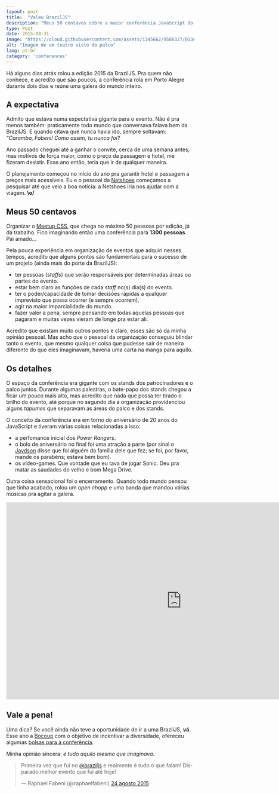 ```yaml
---
layout: post
title:  "Valeu BrazilJS"
description: "Meus 50 centavos sobre a maior conferência JavaScript do universo."
type: Post
date: 2015-08-31
image: "https://cloud.githubusercontent.com/assets/1345662/9588327/013ec7be-4ffe-11e5-8250-e4d98b594f1d.jpg"
alt: "Imagem de um teatro visto do palco"
lang: pt-br
category: 'conferences'
---
```


Há alguns dias atrás rolou a edição 2015 da BrazilJS. Pra quem não conhece, e acredito que são poucos, a conferência rola em Porto Alegre durante dois dias e reúne uma galera do mundo inteiro.

## A expectativa

Admito que estava numa expectativa gigante para o evento. Não é pra menos também: praticamente todo mundo que conversava falava bem da BrazilJS. E quando citava que nunca havia ido, sempre soltavam: *"Caramba, Fabeni! Como assim, tu nunca foi?*

Ano passado cheguei até a ganhar o convite, cerca de uma semana antes, mas motivos de força maior, como o preço da passagem e hotel, me fizeram desistir. Esse ano então, teria que ir de qualquer maneira.

O planejamento começou no início do ano pra garantir hotel e passagem a preços mais acessíveis. Eu e o pessoal da [Netshoes](http://www.netshoes.com.br) começamos a pesquisar até que veio a boa notícia: a Netshoes iria nos ajudar com a viagem. **\o/**

## Meus 50 centavos

Organizar o [Meetup CSS](meetup.com/CSS-SP), que chega no máximo 50 pessoas por edição, já dá trabalho. Fico imaginando então uma conferência para **1300 pessoas**. Pai amado...

Pela pouca experiência em organização de eventos que adquiri nesses tempos, acredito que alguns pontos são fundamentais para o sucesso de um projeto (ainda mais do porte da BrazilJS):

* ter pessoas (*staffs*) que serão responsáveis por determinadas áreas ou partes do evento.
* estar bem claro as funções de cada *staff* no(s) dia(s) do evento.
* ter o poder/capacidade de tomar decisões rápidas a qualquer imprevisto que possa ocorrer (e sempre ocorrem).
* agir na maior imparcialidade do mundo.
* fazer valer a pena, sempre pensando em todas aquelas pessoas que pagaram e muitas vezes vieram de longe pra estar ali.

Acredito que existam muito outros pontos e claro, esses são só da minha opinião pessoal. Mas acho que o pessoal da organização conseguiu blindar tanto o evento, que mesmo qualquer coisa que pudesse sair de maneira diferente do que eles imaginavam, haveria uma carta na manga para aquilo.

## Os detalhes

O espaço da conferência era gigante com os stands dos patrocinadores e o palco juntos. Durante algumas palestras, o bate-papo dos stands chegou a ficar um pouco mais alto, mas acredito que nada que possa ter tirado o brilho do evento, até porque no segundo dia a organização providenciou alguns *tapumes* que separavam as áreas do palco e dos stands.

O conceito da conferência era em torno do aniversário de 20 anos do JavaScript e tiveram várias coisas relacionadas a isso:

* a perfomance inicial dos *Power Rangers*.
* o bolo de aniversário no final foi uma atração a parte (por sinal o [Jaydson](https://twitter.com/jaydson) disse que foi alguém da família dele que fez; se foi, por favor, mande os parabéns; estava bem bom).
* os vídeo-games. Que vontade que eu tava de jogar Sonic. Deu pra matar as saudades do velho e bom Mega Drive.

Outra coisa sensacional foi o encerramento. Quando todo mundo pensou que tinha acabado, rolou um *open chopp* e uma banda que mandou várias músicas pra agitar a galera.

<iframe src="https://player.vimeo.com/video/137326007" width="940" height="528" frameborder="0" webkitallowfullscreen mozallowfullscreen allowfullscreen></iframe>

## Vale a pena!

Uma dica? Se você ainda não teve a oportunidade de ir a uma BrazilJS, **vá**. Esse ano a [Bocoup](https://bocoup.com/pt-BR/) com o objetivo de incentivar a diversidade, ofereceu algumas [bolsas para a conferência](https://bocoup.com/weblog/promovendo-bolsas-pela-diversidade-no-braziljs/).

Minha opinião sincera: *é tudo aquilo mesmo que imaginava*.

<blockquote class="twitter-tweet" lang="pt"><p lang="pt" dir="ltr">Primeira vez que fui no <a href="https://twitter.com/braziljs">@braziljs</a> e realmente é tudo o que falam! Disparado melhor evento que fui até hoje!</p>&mdash; Raphael Fabeni (@raphaelfabeni) <a href="https://twitter.com/raphaelfabeni/status/635814722378592256">24 agosto 2015</a></blockquote>

<script async src="//platform.twitter.com/widgets.js" charset="utf-8"></script>
